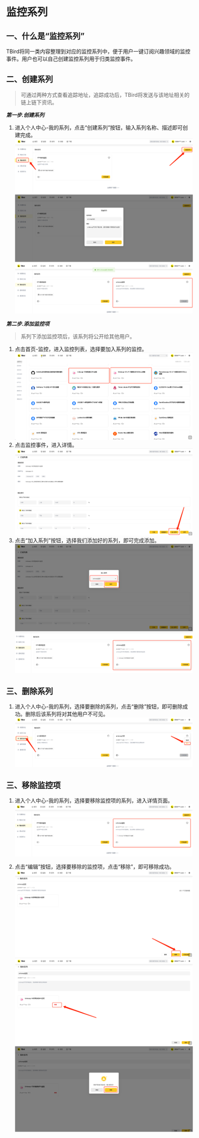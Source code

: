 # 监控系列
## 一、什么是“监控系列”

TBird将同一类内容整理到对应的监控系列中，便于用户一键订阅兴趣领域的监控事件。用户也可以自己创建监控系列用于归类监控事件。

## 二、创建系列
>可通过两种方式查看追踪地址，追踪成功后，TBird将发送与该地址相关的链上链下资讯。

***第一步.创建系列***
1. 进入个人中心-我的系列，点击“创建系列”按钮，输入系列名称、描述即可创建完成。
![点击创建](<../../.gitbook/assets/series/s1.png>)
![添加数据](<../../.gitbook/assets/series/s2.png>)
![创建成功](<../../.gitbook/assets/series/s3.png>)

***第二步.添加监控项***
>系列下添加监控项后，该系列将公开给其他用户。
1. 点击首页-监控，进入监控列表，选择要加入系列的监控。
![监控列表](<../../.gitbook/assets/series/s4.png>)
2. 点击监控事件，进入详情。
![监控详情](<../../.gitbook/assets/series/s5.png>)
3. 点击“加入系列”按钮，选择我们添加好的系列，即可完成添加。
![加入系列](<../../.gitbook/assets/series/s6.png>)
![加入完成](<../../.gitbook/assets/series/s7.png>)

## 三、删除系列
1. 进入个人中心-我的系列，选择要删除的系列，点击“删除”按钮，即可删除成功。删除后该系列将对其他用户不可见。
![删除系列](<../../.gitbook/assets/series/s13.png>)

## 三、移除监控项
1. 进入个人中心-我的系列，选择要移除监控项的系列，进入详情页面。
![选择系列](<../../.gitbook/assets/series/s8.png>)

2. 点击“编辑”按钮，选择要移除的监控项，点击“移除”，即可移除成功。
![编辑系列](<../../.gitbook/assets/series/s9.png>)
![移除监控](<../../.gitbook/assets/series/s10.png>)
![确认](<../../.gitbook/assets/series/s11.png>)
